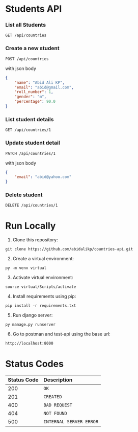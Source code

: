 # Students API

### List all Students
```http
GET /api/countries
```
### Create a new student
```http
POST /api/countries
```
with json body
```json
{
    "name": "Abid Ali KP",
    "email": "abid@gmail.com",
    "roll_number": 1,
    "gender": "m",
    "percentage": 90.0
}
```
### List student details
```http
GET /api/countries/1
```
### Update student detail
```http
PATCH /api/countries/1
```
with json body
```json
{
    "email": "abid@yahoo.com"
}
```
### Delete student
```http
DELETE /api/countries/1
```

# Run Locally

1. Clone this repository:
```
git clone https://github.com/abidalikp/countries-api.git
```

2. Create a virtual environment:
```
py -m venv virtual
```

3. Activate virtual environment:
```
source virtual/Scripts/activate
```

4. Install requirements using pip:
```
pip install -r requirements.txt
```

5. Run django server:
```
py manage.py runserver
```

6. Go to postman and test-api using the base url:
```
http://localhost:8000
```

# Status Codes

| Status Code | Description |
| :--- | :--- |
| 200 | `OK` |
| 201 | `CREATED` |
| 400 | `BAD REQUEST` |
| 404 | `NOT FOUND` |
| 500 | `INTERNAL SERVER ERROR` |
